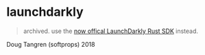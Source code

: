 # launchdarkly

> archived. use the [now offical LaunchDarkly Rust SDK](https://github.com/launchdarkly/rust-server-sdk) instead.

Doug Tangren (softprops) 2018
